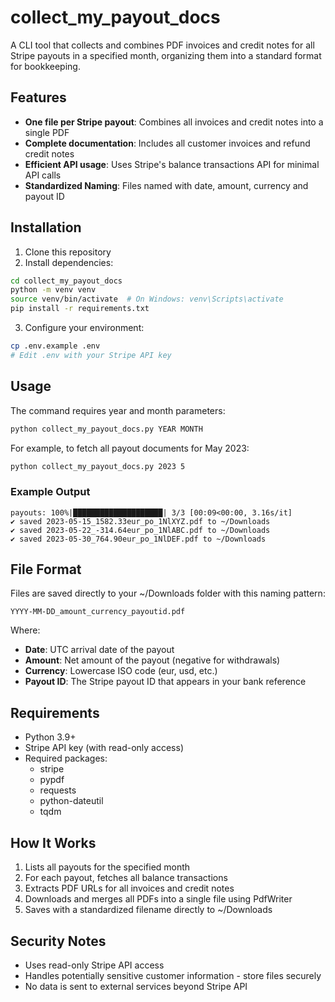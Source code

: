 # collect_my_payout_docs

A CLI tool that collects and combines PDF invoices and credit notes for all Stripe payouts in a specified month, organizing them into a standard format for bookkeeping.

## Features

- **One file per Stripe payout**: Combines all invoices and credit notes into a single PDF
- **Complete documentation**: Includes all customer invoices and refund credit notes
- **Efficient API usage**: Uses Stripe's balance transactions API for minimal API calls
- **Standardized Naming**: Files named with date, amount, currency and payout ID

## Installation

1. Clone this repository
2. Install dependencies:

```bash
cd collect_my_payout_docs
python -m venv venv
source venv/bin/activate  # On Windows: venv\Scripts\activate
pip install -r requirements.txt
```

3. Configure your environment:

```bash
cp .env.example .env
# Edit .env with your Stripe API key
```

## Usage

The command requires year and month parameters:

```bash
python collect_my_payout_docs.py YEAR MONTH
```

For example, to fetch all payout documents for May 2023:

```bash
python collect_my_payout_docs.py 2023 5
```

### Example Output

```
payouts: 100%|████████████████████| 3/3 [00:09<00:00, 3.16s/it]
✔ saved 2023-05-15_1582.33eur_po_1NlXYZ.pdf to ~/Downloads
✔ saved 2023-05-22_-314.64eur_po_1NlABC.pdf to ~/Downloads
✔ saved 2023-05-30_764.90eur_po_1NlDEF.pdf to ~/Downloads
```

## File Format

Files are saved directly to your ~/Downloads folder with this naming pattern:

```
YYYY-MM-DD_amount_currency_payoutid.pdf
```

Where:
- **Date**: UTC arrival date of the payout
- **Amount**: Net amount of the payout (negative for withdrawals)
- **Currency**: Lowercase ISO code (eur, usd, etc.)
- **Payout ID**: The Stripe payout ID that appears in your bank reference

## Requirements

- Python 3.9+
- Stripe API key (with read-only access)
- Required packages:
  - stripe
  - pypdf
  - requests
  - python-dateutil
  - tqdm

## How It Works

1. Lists all payouts for the specified month
2. For each payout, fetches all balance transactions
3. Extracts PDF URLs for all invoices and credit notes
4. Downloads and merges all PDFs into a single file using PdfWriter
5. Saves with a standardized filename directly to ~/Downloads

## Security Notes

- Uses read-only Stripe API access
- Handles potentially sensitive customer information - store files securely
- No data is sent to external services beyond Stripe API
